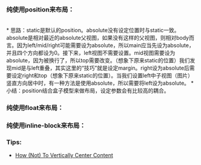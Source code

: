 

### 纯使用position来布局：

<br/>
* 思路：static是默认的position。absolute没有设定位置时与static一致。absolute是相对最近的absolute父视图，如果没有这样的父视图，则相对body而言。因为left/mid/right可能需要设为absolute，所以main应当先设为absolute，并且四个方向都设为0。接下来，left视图不需要设置。mid视图需要设为absolute，因为被换行了，所以top需要改变。（想象下原来static的位置）我们发现mid是与left重叠，其实这里的“技巧”就是设定margin。right设为absolute后需要设定right和top（想象下原来static的位置）。当我们设置left中子视图（图片）竖直方向居中时，有一种方法是使用absolute，所以需要将left设为absolute。
* 小结：position结合盒子模型来做布局，设定参数会有比较高的耦合。


### 纯使用float来布局：


### 纯使用inline-block来布局：



### Tips:
* [How (Not) To Vertically Center Content](http://phrogz.net/CSS/vertical-align/index.html)
